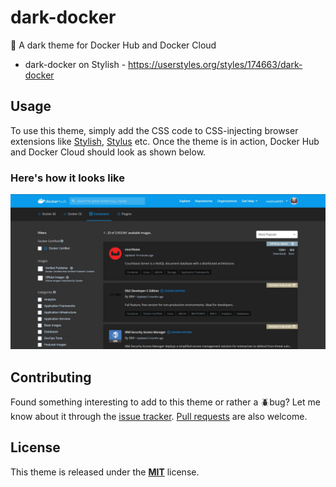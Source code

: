 # dark-docker
:lipstick: A dark theme for Docker Hub and Docker Cloud

* dark-docker on Stylish - https://userstyles.org/styles/174663/dark-docker

## Usage
To use this theme, simply add the CSS code to CSS-injecting browser extensions like [Stylish](https://userstyles.org/), [Stylus](https://add0n.com/stylus.html) etc. Once the theme is in action, Docker Hub and Docker Cloud should look as shown below.

### Here's how it looks like

![dark-docker.JPG](dark-docker.JPG)

## Contributing
Found something interesting to add to this theme or rather a :beetle:bug? Let me know about it through the [issue tracker](https://github.com/madmath03/dark-docker/issues). [Pull requests](https://github.com/madmath03/dark-docker/pulls) are also welcome.

## License 
This theme is released under the [**MIT**](/LICENSE) license.
